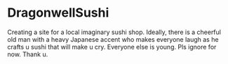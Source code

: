 # DragonwellSushi
Creating a site for a local imaginary sushi shop. Ideally, there is a cheerful old man with a heavy Japanese accent who makes everyone laugh as he crafts u sushi that will make u cry. Everyone else is young. Pls ignore for now. Thank u.
